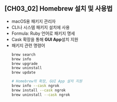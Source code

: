 ## [CH03_02] Homebrew 설치 및 사용법
- macOS용 패키지 관리자
- CLI나 시스템 패키지 설치에 사용
- Formula: Ruby 언어로 패키지 명세
- Cask 확장을 통해 **GUI App**설치 지원
- 패키지 관련 명령어
    ```bash
    brew search
    brew info
    brew upgrade
    brew uninstall
    brew update

    # Homebrew의 확장, GUI App 설치 지원
    brew info --cask ngrok
    brew install --cask ngrok
    brew uninstall --cask ngrok
    ```

